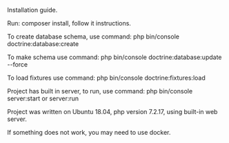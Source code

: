 Installation guide.

Run: composer install, follow it instructions.

To create database schema, use command:
    php bin/console doctrine:database:create

To make schema use command:
    php bin/console doctrine:database:update --force
    
To load fixtures use command:
    php bin/console doctrine:fixtures:load

Project has built in server, to run, use command:
    php bin/console server:start or server:run
    
Project was written on Ubuntu 18.04, php version 7.2.17, using built-in web server.

If something does not work, you may need to use docker.

                